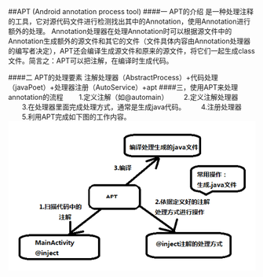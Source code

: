 ##APT (Android annotation process tool)
####一 APT的介绍
是一种处理注释的工具，它对源代码文件进行检测找出其中的Annotation，使用Annotation进行额外的处理。
Annotation处理器在处理Annotation时可以根据源文件中的Annotation生成额外的源文件和其它的文件（文件具体内容由Annotation处理器的编写者决定），APT还会编译生成源文件和原来的源文件，将它们一起生成class文件。简言之：APT可以把注解，在编译时生成代码。

####二 APT的处理要素
注解处理器（AbstractProcess）+代码处理（javaPoet）+处理器注册（AutoService）+apt
####三，使用APT来处理annotation的流程
　　1.定义注解（如@automain）
　　2.定义注解处理器
　　3.在处理器里面完成处理方式，通常是生成java代码。
　　4.注册处理器
　　5.利用APT完成如下图的工作内容。
![1927803-2b1d64276a9bd886.png](./1927803-2b1d64276a9bd886.png)
